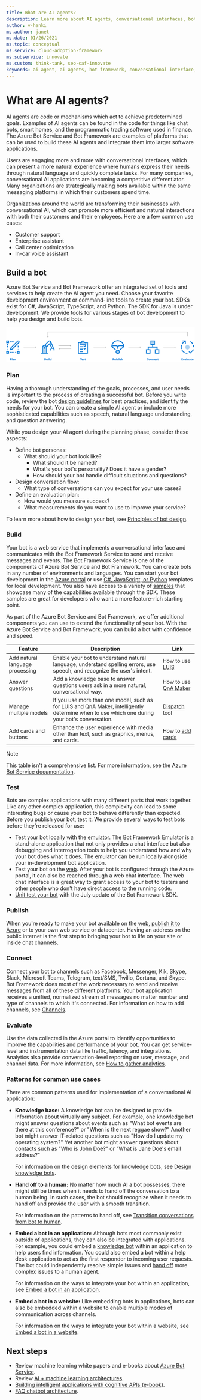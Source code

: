 ```yaml
---
title: What are AI agents?
description: Learn more about AI agents, conversational interfaces, bot frameworks and how to build a bot with AI functionality using Azure Bot Service.
author: v-hanki
ms.author: janet
ms.date: 01/26/2021
ms.topic: conceptual
ms.service: cloud-adoption-framework
ms.subservice: innovate
ms.custom: think-tank, seo-caf-innovate
keywords: ai agent, ai agents, bot framework, conversational interface, build a bot, azure bot service
---
```


<!-- docutune:ignore "natural language understanding" -->

# What are AI agents?

AI agents are code or mechanisms which act to achieve predetermined goals. Examples of AI agents can be found in the code for things like chat bots, smart homes, and the programmatic trading software used in finance. The Azure Bot Service and Bot Framework are examples of platforms that can be used to build these AI agents and integrate them into larger software applications.

Users are engaging more and more with conversational interfaces, which can present a more natural experience where humans express their needs through natural language and quickly complete tasks. For many companies, conversational AI applications are becoming a competitive differentiator. Many organizations are strategically making bots available within the same messaging platforms in which their customers spend time.

Organizations around the world are transforming their businesses with conversational AI, which can promote more efficient and natural interactions with both their customers and their employees. Here are a few common use cases:

- Customer support
- Enterprise assistant
- Call center optimization
- In-car voice assistant

## Build a bot

Azure Bot Service and Bot Framework offer an integrated set of tools and services to help create the AI agent you need. Choose your favorite development environment or command-line tools to create your bot. SDKs exist for C#, JavaScript, TypeScript, and Python. The SDK for Java is under development. We provide tools for various stages of bot development to help you design and build bots.

![Diagram that shows tools for various stages of bot development.](../../_images/ai-bot-dev-tools.png)

### Plan

Having a thorough understanding of the goals, processes, and user needs is important to the process of creating a successful bot. Before you write code, review the bot [design guidelines](/azure/bot-service/bot-service-design-principles) for best practices, and identify the needs for your bot. You can create a simple AI agent or include more sophisticated capabilities such as speech, natural language understanding, and question answering.

While you design your AI agent during the planning phase, consider these aspects:

- Define bot personas:
  - What should your bot look like?
    - What should it be named?
    - What's your bot's personality? Does it have a gender?
    - How should your bot handle difficult situations and questions?
- Design conversation flow:
  - What type of conversations can you expect for your use cases?
- Define an evaluation plan:
  - How would you measure success?
  - What measurements do you want to use to improve your service?

To learn more about how to design your bot, see [Principles of bot design](/azure/bot-service/bot-service-design-principles).

### Build

Your bot is a web service that implements a conversational interface and communicates with the Bot Framework Service to send and receive messages and events. The Bot Framework Service is one of the components of Azure Bot Service and Bot Framework. You can create bots in any number of environments and languages. You can start your bot development in the [Azure portal](/azure/bot-service/abs-quickstart) or use [C#, JavaScript, or Python](/azure/bot-service/dotnet/bot-builder-dotnet-sdk-quickstart) templates for local development. You also have access to a variety of [samples](https://github.com/microsoft/botbuilder-samples) that showcase many of the capabilities available through the SDK. These samples are great for developers who want a more feature-rich starting point.

As part of the Azure Bot Service and Bot Framework, we offer additional components you can use to extend the functionality of your bot. With the Azure Bot Service and Bot Framework, you can build a bot with confidence and speed.

| Feature | Description | Link |
| --- | --- | --- |
| Add natural language processing | Enable your bot to understand natural language, understand spelling errors, use speech, and recognize the user's intent. | How to use [LUIS](/azure/bot-service/bot-builder-howto-v4-luis) |
| Answer questions | Add a knowledge base to answer questions users ask in a more natural, conversational way. | How to use [QnA Maker](/azure/bot-service/bot-builder-howto-qna) |
| Manage multiple models | If you use more than one model, such as for LUIS and QnA Maker, intelligently determine when to use which one during your bot's conversation. | [Dispatch](/azure/bot-service/bot-builder-tutorial-dispatch) tool |
| Add cards and buttons | Enhance the user experience with media other than text, such as graphics, menus, and cards. | How to [add cards](/azure/bot-service/bot-builder-howto-add-media-attachments) |

> [!NOTE]
> This table isn't a comprehensive list. For more information, see the [Azure Bot Service documentation](/azure/bot-service/).

### Test

Bots are complex applications with many different parts that work together. Like any other complex application, this complexity can lead to some interesting bugs or cause your bot to behave differently than expected. Before you publish your bot, test it. We provide several ways to test bots before they're released for use:

- Test your bot locally with the [emulator](/azure/bot-service/bot-service-debug-emulator). The Bot Framework Emulator is a stand-alone application that not only provides a chat interface but also debugging and interrogation tools to help you understand how and why your bot does what it does. The emulator can be run locally alongside your in-development bot application.
- Test your bot on the [web](/azure/bot-service/abs-quickstart). After your bot is configured through the Azure portal, it can also be reached through a web chat interface. The web chat interface is a great way to grant access to your bot to testers and other people who don't have direct access to the running code.
- [Unit test your bot](/azure/bot-service/unit-test-bots) with the July update of the Bot Framework SDK.

### Publish

When you're ready to make your bot available on the web, [publish it to Azure](/azure/bot-service/bot-builder-deploy-az-cli) or to your own web service or datacenter. Having an address on the public internet is the first step to bringing your bot to life on your site or inside chat channels.

### Connect

Connect your bot to channels such as Facebook, Messenger, Kik, Skype, Slack, Microsoft Teams, Telegram, text/SMS, Twilio, Cortana, and Skype. Bot Framework does most of the work necessary to send and receive messages from all of these different platforms. Your bot application receives a unified, normalized stream of messages no matter number and type of channels to which it's connected. For information on how to add channels, see [Channels](/azure/bot-service/bot-service-manage-channels).

### Evaluate

Use the data collected in the Azure portal to identify opportunities to improve the capabilities and performance of your bot. You can get service-level and instrumentation data like traffic, latency, and integrations. Analytics also provide conversation-level reporting on user, message, and channel data. For more information, see [How to gather analytics](/azure/bot-service/bot-service-manage-analytics).

### Patterns for common use cases

There are common patterns used for implementation of a conversational AI application:

- **Knowledge base:** A knowledge bot can be designed to provide information about virtually any subject. For example, one knowledge bot might answer questions about events such as "What bot events are there at this conference?" or "When is the next reggae show?" Another bot might answer IT-related questions such as "How do I update my operating system?" Yet another bot might answer questions about contacts such as "Who is John Doe?" or "What is Jane Doe's email address?"

   For information on the design elements for knowledge bots, see [Design knowledge bots](/azure/bot-service/bot-service-design-pattern-knowledge-base).

- **Hand off to a human:** No matter how much AI a bot possesses, there might still be times when it needs to hand off the conversation to a human being. In such cases, the bot should recognize when it needs to hand off and provide the user with a smooth transition.

   For information on the patterns to hand off, see [Transition conversations from bot to human](/azure/bot-service/bot-service-design-pattern-handoff-human).

- **Embed a bot in an application:** Although bots most commonly exist outside of applications, they can also be integrated with applications. For example, you could embed a [knowledge bot](/azure/bot-service/bot-service-design-pattern-knowledge-base) within an application to help users find information. You could also embed a bot within a help desk application to act as the first responder to incoming user requests. The bot could independently resolve simple issues and [hand off](/azure/bot-service/bot-service-design-pattern-handoff-human) more complex issues to a human agent.

   For information on the ways to integrate your bot within an application, see [Embed a bot in an application](/azure/bot-service/bot-service-design-pattern-embed-app).

- **Embed a bot in a website:** Like embedding bots in applications, bots can also be embedded within a website to enable multiple modes of communication across channels.

   For information on the ways to integrate your bot within a website, see [Embed a bot in a website](/azure/bot-service/bot-service-design-pattern-embed-web-site).

## Next steps

- Review machine learning white papers and e-books about [Azure Bot Service](https://azure.microsoft.com/resources/whitepapers/search/?service=bot-service).
- Review [AI + machine learning architectures](/azure/architecture/browse/?azure_categories=ai-machine-learning).
- [Building intelligent applications with cognitive APIs (e-book)](https://azure.microsoft.com/resources/building-intelligent-apps-with-cognitive-apis/).
- [FAQ chatbot architecture](https://azure.microsoft.com/resources/faq-chatbot-architecture/).
